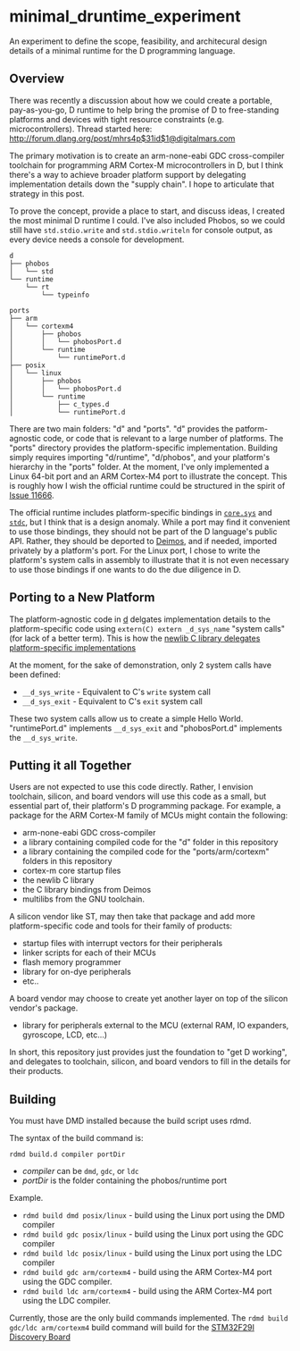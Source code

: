 # minimal_druntime_experiment
An experiment to define the scope, feasibility, and architecural design details of a minimal runtime for the D programming language.

## Overview
There was recently a discussion about how we could create a portable, pay-as-you-go, D runtime to help bring the promise of D to free-standing platforms and devices with tight resource constraints (e.g. microcontrollers).  Thread started here:  http://forum.dlang.org/post/mhrs4p$31id$1@digitalmars.com

The primary motivation is to create an arm-none-eabi GDC cross-compiler toolchain for programming ARM Cortex-M microcontrollers in D, but I think there's a way to achieve broader platform support by delegating implementation details down the "supply chain".  I hope to articulate that strategy in this post.

To prove the concept, provide a place to start, and discuss ideas, I created the most minimal D runtime I could.  I've also included Phobos, so we could still have `std.stdio.write` and `std.stdio.writeln` for console output, as every device needs a console for development.

```
d
├── phobos
│   └── std
└── runtime
    └── rt
        └── typeinfo

ports
├── arm
│   └── cortexm4
│       ├── phobos
│       │   └── phobosPort.d
│       └── runtime
│           └── runtimePort.d
├── posix
│   └── linux
│       ├── phobos
│       │   └── phobosPort.d
│       └── runtime
│           ├── c_types.d
│           └── runtimePort.d
```

There are two main folders: "d" and "ports".  "d" provides the patform-agnostic code, or code that is relevant to a large number of platforms.  The "ports" directory provides the platform-specific implementation.  Building simply requires importing "d/runtime", "d/phobos", and your platform's hierarchy in the "ports" folder.  At the moment, I've only implemented a Linux 64-bit port and an ARM Cortex-M4 port to illustrate the concept.  This is roughly how I wish the official runtime could be structured in the spirit of [Issue 11666](https://issues.dlang.org/show_bug.cgi?id=11666).

The official runtime includes platform-specific bindings in [`core.sys`](https://github.com/D-Programming-Language/druntime/tree/master/src/core/sys) and [`stdc`](https://github.com/D-Programming-Language/druntime/tree/master/src/core/stdc), but I think that is a design anomaly.  While a port may find it convenient to use those bindings, they should not be part of the D language's public API.  Rather, they should be deported to [Deimos](https://github.com/D-Programming-Deimos), and if needed, imported privately by a platform's port.  For the Linux port, I chose to write the platform's system calls in assembly to illustrate that it is not even necessary to use those bindings if one wants to do the due diligence in D.

## Porting to a New Platform
The platform-agnostic code in [d](https://github.com/JinShil/minimal_druntime_experiment/tree/master/source/d) delgates implementation details to the platform-specific code using `extern(C) extern _d_sys_name` "system calls" (for lack of a better term).  This is how the [newlib C library delegates platform-specific implementations](http://wiki.osdev.org/Porting_Newlib#newlib.2Flibc.2Fsys.2Fmyos.2Fsyscalls.c)

At the moment, for the sake of demonstration, only 2 system calls have been defined:

* `__d_sys_write` - Equivalent to C's `write` system call
* `__d_sys_exit` - Equivalent to C's `exit` system call

These two system calls allow us to create a simple Hello World.  "runtimePort.d" implements `__d_sys_exit` and "phobosPort.d" implements the `__d_sys_write`.

## Putting it all Together
Users are not expected to use this code directly.  Rather, I envision toolchain, silicon, and board vendors will use this code as a small, but essential part of, their platform's D programming package.  For example, a package for the ARM Cortex-M family of MCUs might contain the following:

* arm-none-eabi GDC cross-compiler
* a library containing compiled code for the "d" folder in this repository
* a library containing the compiled code for the "ports/arm/cortexm" folders in this repository
* cortex-m core startup files
* the newlib C library
* the C library bindings from Deimos
* multilibs from the GNU toolchain.

A silicon vendor like ST, may then take that package and add more platform-specific code and tools for their family of products:

* startup files with interrupt vectors for their peripherals
* linker scripts for each of their MCUs
* flash memory programmer
* library for on-dye peripherals
* etc..

A board vendor may choose to create yet another layer on top of the silicon vendor's package.
* library for peripherals external to the MCU (external RAM, IO expanders, gyroscope, LCD, etc...)

In short, this repository just provides just the foundation to "get D working", and delegates to toolchain, silicon, and board vendors to fill in the details for their products.

## Building
You must have DMD installed because the build script uses rdmd.

The syntax of the build command is:
```
rdmd build.d compiler portDir
```
* *compiler* can be `dmd`, `gdc`, or `ldc`
* *portDir* is the folder containing the phobos/runtime port

Example.
* `rdmd build dmd posix/linux` - build using the Linux port using the DMD compiler 
* `rdmd build gdc posix/linux` - build using the Linux port using the GDC compiler
* `rdmd build ldc posix/linux` - build using the Linux port using the LDC compiler
* `rdmd build gdc arm/cortexm4` - build using the ARM Cortex-M4 port using the GDC compiler.
* `rdmd build ldc arm/cortexm4` - build using the ARM Cortex-M4 port using the LDC compiler.

Currently, those are the only build commands implemented.  The `rdmd build gdc/ldc arm/cortexm4` build command will build for the [STM32F29I Discovery Board](http://www.st.com/web/catalog/tools/FM116/SC959/SS1532/PF259090)
